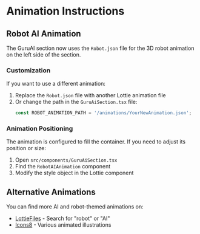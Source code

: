 # Animation Instructions

## Robot AI Animation

The GuruAI section now uses the `Robot.json` file for the 3D robot animation on the left side of the section.

### Customization

If you want to use a different animation:

1. Replace the `Robot.json` file with another Lottie animation file
2. Or change the path in the `GuruAiSection.tsx` file:
   ```typescript
   const ROBOT_ANIMATION_PATH = '/animations/YourNewAnimation.json';
   ```

### Animation Positioning

The animation is configured to fill the container. If you need to adjust its position or size:

1. Open `src/components/GuruAiSection.tsx`
2. Find the `RobotAIAnimation` component
3. Modify the style object in the Lottie component

## Alternative Animations

You can find more AI and robot-themed animations on:
- [LottieFiles](https://lottiefiles.com/) - Search for "robot" or "AI"
- [Icons8](https://icons8.com/animations) - Various animated illustrations 